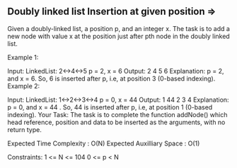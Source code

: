 Doubly linked list Insertion at given position  =>
----------------------------------------------


Given a doubly-linked list, a position p, and an integer x. The task is to add a new node with value x at the position just after pth node in the doubly linked list.

Example 1:

Input:
LinkedList: 2<->4<->5
p = 2, x = 6 
Output: 2 4 5 6
Explanation: p = 2, and x = 6. So, 6 is
inserted after p, i.e, at position 3
(0-based indexing).
Example 2:

Input:
LinkedList: 1<->2<->3<->4
p = 0, x = 44
Output: 1 44 2 3 4
Explanation: p = 0, and x = 44 . So, 44
is inserted after p, i.e, at position 1
(0-based indexing).
Your Task:
The task is to complete the function addNode() which head reference, position and data to be inserted as the arguments, with no return type.

Expected Time Complexity : O(N)
Expected Auxilliary Space : O(1)

Constraints:
1 <= N <= 104
0 <= p < N

 

